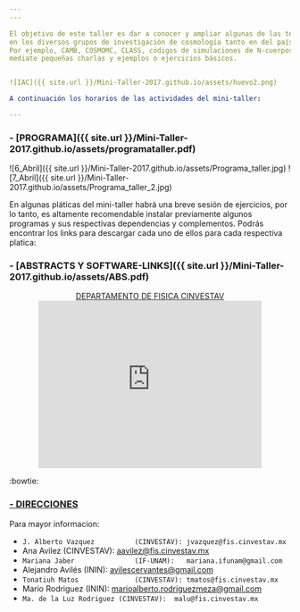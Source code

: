 ```yaml
---
---

El objetivo de este taller es dar a conocer y ampliar algunas de las técnicas computacionales y estadísticas más comunmente utilizadas
en los diversos grupos de investigación de cosmología tanto en del país como a nivel global.
Por ejemplo, CAMB, COSMOMC, CLASS, códigos de simulaciones de N-cuerpos, así como implementación de algoritmos y el uso de clusters,
mediate pequeñas charlas y ejemplos o ejercicios básicos.


![IAC]({{ site.url }}/Mini-Taller-2017.github.io/assets/huevo2.png)

A continuación los horarios de las actividades del mini-taller:

---
```


### - [PROGRAMA]({{ site.url }}/Mini-Taller-2017.github.io/assets/programataller.pdf)<br>

![6_Abril]({{ site.url }}/Mini-Taller-2017.github.io/assets/Programa_taller.jpg)
![7_Abril]({{ site.url }}/Mini-Taller-2017.github.io/assets/Programa_taller_2.jpg)



En algunas pláticas del mini-taller habrá una breve sesión de ejercicios, por lo tanto, es altamente recomendable instalar 
previamente algunos programas y sus respectivas dependencias y complementos. Podrás encontrar los links 
para descargar cada uno de ellos para cada respectiva platica:    
### - [ABSTRACTS Y SOFTWARE-LINKS]({{ site.url }}/Mini-Taller-2017.github.io/assets/ABS.pdf)<br>

<center> <a href="http://www.fis.cinvestav.mx/es/content/view/28/59/"> DEPARTAMENTO DE FISICA CINVESTAV</a><br>
<iframe src="https://www.google.com/maps/embed?pb=!1m18!1m12!1m3!1d3760.719140943481!2d-99.13107568509201!3d19.51071568684002!2m3!1f0!2f0!3f0!3m2!1i1024!2i768!4f13.1!3m3!1m2!1s0x85d1f9c3f8c2a46d%3A0xff57ce285b4ec07a!2sCINVESTAV+Departamento+de+F%C3%ADsica!5e0!3m2!1ses-419!2smx!4v1491026280354" width="400" height="300" frameborder="0" style="border:0" allowfullscreen></iframe>
</center>

:bowtie:
<link href="https://afeld.github.io/emoji-css/emoji.css" rel="stylesheet">

<i class="em em---1"></i>

<i class="em em-ant"></i>

### [- DIRECCIONES](http://www.fis.cinvestav.mx/es/content/view/14/41)

Para mayor informacion: 
- `J. Alberto Vazquez 		   (CINVESTAV): jvazquez@fis.cinvestav.mx`
- Ana Avilez	   		   (CINVESTAV): aavilez@fis.cinvestav.mx
- `Mariana Jaber	   		   (IF-UNAM):   mariana.ifunam@gmail.com`
- Alejandro Avilés 		   (ININ):      avilescervantes@gmail.com
- `Tonatiuh Matos   		   (CINVESTAV): tmatos@fis.cinvestav.mx`
- Mario Rodriguez  		   (ININ):    	 marioalberto.rodriguezmeza@gmail.com
- `Ma. de la Luz Rodriguez (CINVESTAV):  malu@fis.cinvestav.mx`





